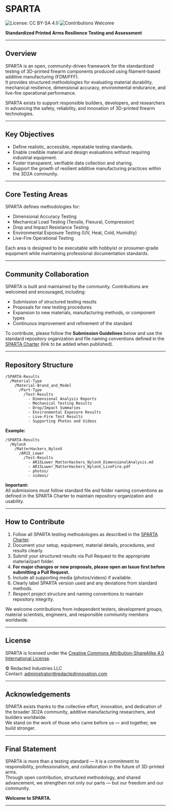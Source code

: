 # SPARTA  
![License: CC BY-SA 4.0](https://img.shields.io/badge/License-CC%20BY--SA%204.0-lightgrey.svg)
![Contributions Welcome](https://img.shields.io/badge/contributions-welcome-brightgreen.svg)

**Standardized Printed Arms Resilience Testing and Assessment**

---

## Overview

SPARTA is an open, community-driven framework for the standardized testing of 3D-printed firearm components produced using filament-based additive manufacturing (FDM/FFF).  
It provides structured methodologies for evaluating material durability, mechanical resilience, dimensional accuracy, environmental endurance, and live-fire operational performance.

SPARTA exists to support responsible builders, developers, and researchers in advancing the safety, reliability, and innovation of 3D-printed firearm technologies.

---

## Key Objectives

- Define realistic, accessible, repeatable testing standards.
- Enable credible material and design evaluations without requiring industrial equipment.
- Foster transparent, verifiable data collection and sharing.
- Support the growth of resilient additive manufacturing practices within the 3D2A community.

---

## Core Testing Areas

SPARTA defines methodologies for:

- Dimensional Accuracy Testing
- Mechanical Load Testing (Tensile, Flexural, Compression)
- Drop and Impact Resistance Testing
- Environmental Exposure Testing (UV, Heat, Cold, Humidity)
- Live-Fire Operational Testing

Each area is designed to be executable with hobbyist or prosumer-grade equipment while maintaining professional documentation standards.

---

## Community Collaboration

SPARTA is built and maintained by the community. Contributions are welcomed and encouraged, including:

- Submission of structured testing results
- Proposals for new testing procedures
- Expansion to new materials, manufacturing methods, or component types
- Continuous improvement and refinement of the standard

To contribute, please follow the **Submission Guidelines** below and use the standard repository organization and file naming conventions defined in the [SPARTA Charter](#) (link to be added when published).

---

## Repository Structure

```
/SPARTA-Results
  /Material-Type
    /Material-Brand_and_Model
      /Part-Type
        /Test-Results
          - Dimensional Analysis Reports
          - Mechanical Testing Results
          - Drop/Impact Summaries
          - Environmental Exposure Results
          - Live-Fire Test Results
          - Supporting Photos and Videos
```

**Example:**

```
/SPARTA-Results
  /NylonX
    /MatterHackers_NylonX
      /AR15_Lower
        /Test-Results
          - AR15Lower_MatterHackers_NylonX_DimensionalAnalysis.md
          - AR15Lower_MatterHackers_NylonX_LiveFire.pdf
          - photos/
          - videos/
```

**Important:**  
All submissions must follow standard file and folder naming conventions as defined in the SPARTA Charter to maintain repository organization and usability.

---

## How to Contribute

1. Follow all SPARTA testing methodologies as described in the [SPARTA Charter](https://github.com/RedactedIndustries/SPARTA/blob/main/SPARTA_STANDARD/SPARTA%20-%20Standardized%20Printed%20Arms%20Resilience%20Testing%20and%20Assessment.pdf).
2. Document your setup, equipment, material details, procedures, and results clearly.
3. Submit your structured results via Pull Request to the appropriate material/part folder.
4. **For major changes or new proposals, please open an Issue first before submitting a Pull Request.**
5. Include all supporting media (photos/videos) if available.
6. Clearly label SPARTA version used and any deviations from standard methods.
7. Respect project structure and naming conventions to maintain repository integrity.

We welcome contributions from independent testers, development groups, material scientists, engineers, and responsible community members worldwide.

---

## License

SPARTA is licensed under the [Creative Commons Attribution-ShareAlike 4.0 International License](https://creativecommons.org/licenses/by-sa/4.0/).

© Redacted Industries LLC  
Contact: administrator@redactedinnovation.com

---

## Acknowledgements

SPARTA exists thanks to the collective effort, innovation, and dedication of the broader 3D2A community, additive manufacturing researchers, and builders worldwide.  
We stand on the work of those who came before us — and together, we build stronger.

---

## Final Statement

SPARTA is more than a testing standard — it is a commitment to responsibility, professionalism, and collaboration in the future of 3D-printed arms.  
Through open contribution, structured methodology, and shared advancement, we strengthen not only our parts — but our freedom and our community.

**Welcome to SPARTA.**

---
